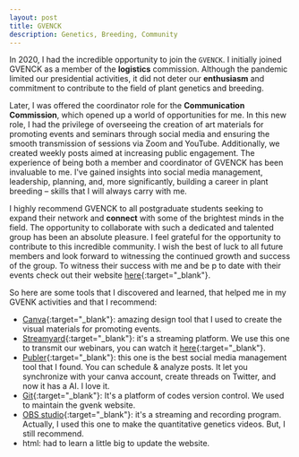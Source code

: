 ```yaml
---
layout: post
title: GVENCK
description: Genetics, Breeding, Community
---
```


In 2020, I had the incredible opportunity to join the `GVENCK`. I initially joined GVENCK as a member of the **logistics** commission. Although the pandemic limited our presidential activities, it did not deter our **enthusiasm** and commitment to contribute to the field of plant genetics and breeding.

Later, I was offered the coordinator role for the **Communication Commission**, which opened up a world of opportunities for me. In this new role, I had the privilege of overseeing the creation of art materials for promoting events and seminars through social media and ensuring the smooth transmission of sessions via Zoom and YouTube. Additionally, we created weekly posts aimed at increasing public engagement. The experience of being both a member and coordinator of GVENCK has been invaluable to me. I've gained insights into social media management, leadership, planning, and, more significantly, building a career in plant breeding – skills that I will always carry with me.

I highly recommend GVENCK to all postgraduate students seeking to expand their network and **connect** with some of the brightest minds in the field. The opportunity to collaborate with such a dedicated and talented group has been an absolute pleasure. I feel grateful for the opportunity to contribute to this incredible community. I wish the best of luck to all future members and look forward to witnessing the continued growth and success of the group. To witness their success with me and be p to date with their events check out their website [here](https://gvenck.github.io/){:target="_blank"}.

So here are some tools that I discovered and learned, that helped me in my GVENK activities and that I recommend:

- [Canva](https://www.canva.com/){:target="_blank"}: amazing design tool that I used to create the visual materials for promoting events.
- [Streamyard](https://streamyard.com){:target="_blank"}: it's a streaming platform. We use this one to transmit our webinars, you can watch it [here](https://youtube.com/playlist?list=PLQgoXUJx1_7leGU4TIrJD094fssUH5WcV){:target="_blank"}.
- [Publer](https://publer.io){:target="_blank"}: this one is the best social media management tool that I found. You can schedule & analyze posts. It let you synchronize with your canva account, create threads on Twitter, and now it has a AI. I love it. 
- [Git](https://github.com){:target="_blank"}: It's a platform of codes version control. We used to maintain the gvenk website.
- [OBS studio](https://obsproject.com/){:target="_blank"}: it's a streaming and recording program. Actually, I used this one to make the quantitative genetics videos. But, I still recommend.
- html: had to learn a little big to update the website.
